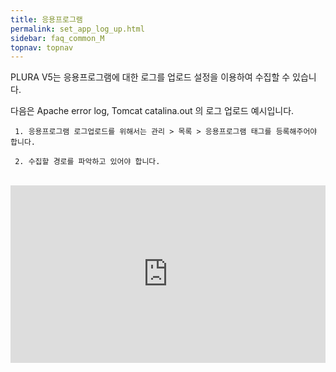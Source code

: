 ```yaml
---
title: 응용프로그램
permalink: set_app_log_up.html
sidebar: faq_common_M
topnav: topnav
---
```


PLURA V5는 응용프로그램에 대한 로그를 업로드 설정을 이용하여 수집할 수 있습니다.

다음은 Apache error log, Tomcat catalina.out 의 로그 업로드 예시입니다.

     1. 응용프로그램 로그업로드를 위해서는 관리 > 목록 > 응용프로그램 태그를 등록해주어야 합니다.

     2. 수집할 경로를 파악하고 있어야 합니다.

<br />
<style>.embed-container { position: relative; padding-bottom: 56.25%; height: 0; overflow: hidden; max-width: 100%; } .embed-container iframe, .embed-container object, .embed-container embed { position: absolute; top: 0; left: 0; width: 100%; height: 100%; }</style><div class='embed-container'><iframe src='https://www.youtube.com/embed/kqVKHBSR_-I' frameborder='0' allowfullscreen></iframe></div>
